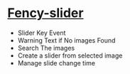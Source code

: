 ﻿# <a href ="https://sazzad4677.github.io/fency-slider/" target="_blank"> Fency-slider </a>

<ul>
<li> Slider Key Event </li>
<li> Warning Text if No images Found </li>
<li> Search The images </li>
<li> Create a slider from selected image </li>
<li> Manage slide change time </li>
</ul>

